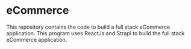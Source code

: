 # eCommerce
This repository contains the code to build a full stack eCommerce application. This program uses ReactJs and Strapi to build the full stack eCommerce application.
